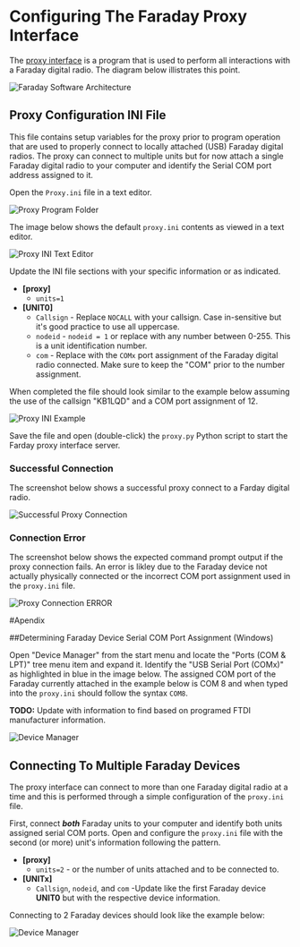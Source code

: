 
# Configuring The Faraday Proxy Interface

The [proxy interface](../../../../proxy) is a program that is used to perform all interactions with a Faraday digital radio. The diagram below illistrates this point.

![Faraday Software Architecture](Images/FaradayProxyBlocks.jpg "Faraday Software Architecture")

## Proxy Configuration INI File 

This file contains setup variables for the proxy prior to program operation that are used to properly connect to locally attached (USB) Faraday digital radios. The proxy can connect to multiple units but for now attach a single Faraday digital radio to your computer and identify the Serial COM port address assigned to it. 

Open the `Proxy.ini` file in a text editor.

![Proxy Program Folder](Images/Proxy-Folder.png "Proxy Program Folder") 

The image below shows the default `proxy.ini` contents as viewed in a text editor.

![Proxy INI Text Editor](Images/Proxy-INI.png "Proxy INI Text Editor")

Update the INI file sections with your specific information or as indicated.

* **[proxy]**
  * `units=1`
* **[UNIT0]**
  * `Callsign` - Replace `NOCALL` with your callsign. Case in-sensitive but it's good practice to use all uppercase.
  * `nodeid` - `nodeid = 1` or replace with any number between 0-255. This is a unit identification number.
  * `com` - Replace with the `COMx` port assignment of the Faraday digital radio connected. Make sure to keep the "COM" prior to the number assignment.

When completed the file should look similar to the example below assuming the use of the callsign "KB1LQD" and a COM port assignment of 12.

![Proxy INI Example](Images/Proxy-INI-Example.png "Proxy INI Example")

Save the file and open (double-click) the `proxy.py` Python script to start the Farday proxy interface server.

### Successful Connection

The screenshot below shows a successful proxy connect to a Farday digital radio.

![Successful Proxy Connection](Images/Proxy-Success-Connection.png "Successful Proxy Connection")


### Connection Error

The screenshot below shows the expected command prompt output if the proxy connection fails. An error is likley due to the Faraday device not actually physically connected  or the incorrect COM port assignment used in the `proxy.ini` file.

![Proxy Connection ERROR](Images/Proxy-Error-Connection.png "Proxy Connection ERROR")


#Apendix

##Determining Faraday Device Serial COM Port Assignment (Windows)

Open "Device Manager" from the start menu and locate the "Ports (COM & LPT)" tree menu item and expand it. Identify the "USB Serial Port (COMx)" as highlighted in blue in the image below. The assigned COM port of the Faraday currently attached in the example below is COM 8 and when typed into the `proxy.ini` should follow the syntax `COM8`.

**TODO:** Update with information to find based on programed FTDI manufacturer information.

![Device Manager](Images/Device-Manager.png "Device Manager")

## Connecting To Multiple Faraday Devices

The proxy interface can connect to more than one Faraday digital radio at a time and this is performed through a simple configuration of the `proxy.ini` file. 

First, connect ***both*** Faraday units to your computer and identify both units assigned serial COM ports. Open and configure the `proxy.ini` file with the second (or more) unit's information following the pattern.

* **[proxy]**
  * `units=2` - or the number of units attached and to be connected to.
* **[UNITx]**
  * `Callsign`, `nodeid`, and `com` -Update like the first Faraday device **UNIT0** but with the respective device information.

Connecting to 2 Faraday devices should look like the example below:

![Device Manager](Images/Proxy-INI-Example-Multiple-Units.png "Device Manager")